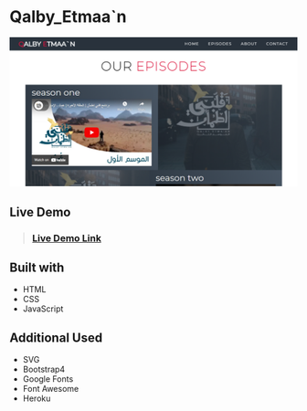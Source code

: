 # Qalby_Etmaa`n

![image preview](./images/Preview.PNG)


## Live Demo

> ### [Live Demo Link](https://qalby-etma2n.herokuapp.com/)

## Built with

- HTML
- CSS
- JavaScript

## Additional Used

- SVG
- Bootstrap4
- Google Fonts
- Font Awesome
- Heroku 

